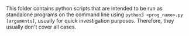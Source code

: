 This folder contains python scripts that are intended to be run as standalone programs on the command line using `python3 <prog_name>.py [arguments]`, usually for quick investigation purposes. Therefore, they usually don't cover all cases.